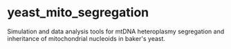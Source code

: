 # yeast_mito_segregation
Simulation and data analysis tools for mtDNA heteroplasmy segregation and inheritance of mitochondrial nucleoids in baker's yeast.
